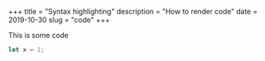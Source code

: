 +++
title = "Syntax highlighting"
description = "How to render code"
date = 2019-10-30
slug = "code"
+++

This is some code

```rust
let x = 1;
```
